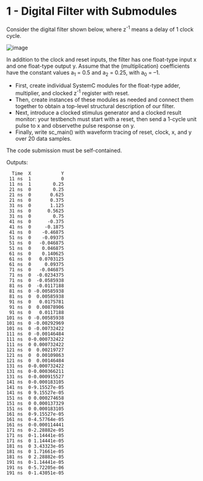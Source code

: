 # 1 - Digital Filter with Submodules

Consider the digital filter shown below, where z<sup>-1</sup> means a delay of 1 clock cycle. 

![image](https://user-images.githubusercontent.com/978364/57806557-37c1a680-7714-11e9-80dd-01ea2a4272fb.PNG)

In addition to the clock and reset inputs, the filter has one float-type input x and one float-type output y. Assume that the (multiplication) coefficients have the constant values a<sub>1</sub> = 0.5 and a<sub>2</sub> = 0.25, with a<sub>0</sub> = –1.
- First, create individual SystemC modules for the float-type adder, multiplier, and clocked z<sup>-1</sup> register with reset. 
- Then, create instances of these modules as needed and connect them together to obtain a top-level structural description of our filter.
- Next, introduce a clocked stimulus generator and a clocked result monitor: your testbench must start with a reset, then send a 1-cycle unit pulse to x and observethe pulse response on y. 
- Finally, write sc_main() with waveform tracing of reset, clock, x, and y over 20 data samples. 

The code submission must be self-contained.




Outputs:

      Time  X           Y
     11 ns  1           0
     11 ns  1        0.25
     21 ns  0        0.25
     21 ns  0       0.625
     21 ns  0       0.375
     31 ns  0       1.125
     31 ns  0      0.5625
     31 ns  0        0.75
     41 ns  0      -0.375
     41 ns  0     -0.1875
     41 ns  0    -0.46875
     51 ns  0    -0.09375
     51 ns  0   -0.046875
     51 ns  0    0.046875
     61 ns  0    0.140625
     61 ns  0   0.0703125
     61 ns  0     0.09375
     71 ns  0   -0.046875
     71 ns  0  -0.0234375
     71 ns  0  -0.0585938
     81 ns  0  -0.0117188
     81 ns  0 -0.00585938
     81 ns  0  0.00585938
     91 ns  0   0.0175781
     91 ns  0  0.00878906
     91 ns  0   0.0117188
    101 ns  0 -0.00585938
    101 ns  0 -0.00292969
    101 ns  0 -0.00732422
    111 ns  0 -0.00146484
    111 ns  0-0.000732422
    111 ns  0 0.000732422
    121 ns  0  0.00219727
    121 ns  0  0.00109863
    121 ns  0  0.00146484
    131 ns  0-0.000732422
    131 ns  0-0.000366211
    131 ns  0-0.000915527
    141 ns  0-0.000183105
    141 ns  0-9.15527e-05
    141 ns  0 9.15527e-05
    151 ns  0 0.000274658
    151 ns  0 0.000137329
    151 ns  0 0.000183105
    161 ns  0-9.15527e-05
    161 ns  0-4.57764e-05
    161 ns  0-0.000114441
    171 ns  0-2.28882e-05
    171 ns  0-1.14441e-05
    171 ns  0 1.14441e-05
    181 ns  0 3.43323e-05
    181 ns  0 1.71661e-05
    181 ns  0 2.28882e-05
    191 ns  0-1.14441e-05
    191 ns  0-5.72205e-06
    191 ns  0-1.43051e-05


